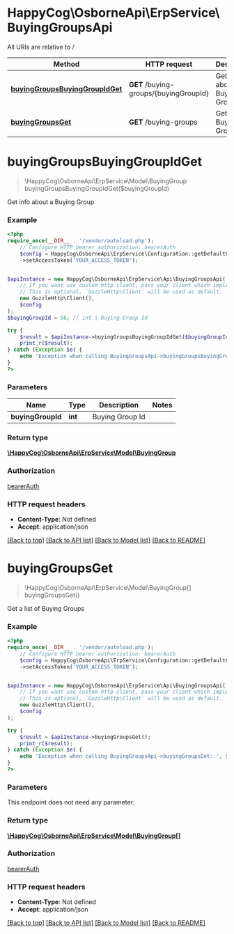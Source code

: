 # HappyCog\OsborneApi\ErpService\BuyingGroupsApi

All URIs are relative to */*

Method | HTTP request | Description
------------- | ------------- | -------------
[**buyingGroupsBuyingGroupIdGet**](BuyingGroupsApi.md#buyinggroupsbuyinggroupidget) | **GET** /buying-groups/{buyingGroupId} | Get info about a Buying Group
[**buyingGroupsGet**](BuyingGroupsApi.md#buyinggroupsget) | **GET** /buying-groups | Get a list of Buying Groups

# **buyingGroupsBuyingGroupIdGet**
> \HappyCog\OsborneApi\ErpService\Model\BuyingGroup buyingGroupsBuyingGroupIdGet($buyingGroupId)

Get info about a Buying Group

### Example
```php
<?php
require_once(__DIR__ . '/vendor/autoload.php');
    // Configure HTTP bearer authorization: bearerAuth
    $config = HappyCog\OsborneApi\ErpService\Configuration::getDefaultConfiguration()
    ->setAccessToken('YOUR_ACCESS_TOKEN');


$apiInstance = new HappyCog\OsborneApi\ErpService\Api\BuyingGroupsApi(
    // If you want use custom http client, pass your client which implements `GuzzleHttp\ClientInterface`.
    // This is optional, `GuzzleHttp\Client` will be used as default.
    new GuzzleHttp\Client(),
    $config
);
$buyingGroupId = 56; // int | Buying Group Id

try {
    $result = $apiInstance->buyingGroupsBuyingGroupIdGet($buyingGroupId);
    print_r($result);
} catch (Exception $e) {
    echo 'Exception when calling BuyingGroupsApi->buyingGroupsBuyingGroupIdGet: ', $e->getMessage(), PHP_EOL;
}
?>
```

### Parameters

Name | Type | Description  | Notes
------------- | ------------- | ------------- | -------------
 **buyingGroupId** | **int**| Buying Group Id |

### Return type

[**\HappyCog\OsborneApi\ErpService\Model\BuyingGroup**](../Model/BuyingGroup.md)

### Authorization

[bearerAuth](../../README.md#bearerAuth)

### HTTP request headers

 - **Content-Type**: Not defined
 - **Accept**: application/json

[[Back to top]](#) [[Back to API list]](../../README.md#documentation-for-api-endpoints) [[Back to Model list]](../../README.md#documentation-for-models) [[Back to README]](../../README.md)

# **buyingGroupsGet**
> \HappyCog\OsborneApi\ErpService\Model\BuyingGroup[] buyingGroupsGet()

Get a list of Buying Groups

### Example
```php
<?php
require_once(__DIR__ . '/vendor/autoload.php');
    // Configure HTTP bearer authorization: bearerAuth
    $config = HappyCog\OsborneApi\ErpService\Configuration::getDefaultConfiguration()
    ->setAccessToken('YOUR_ACCESS_TOKEN');


$apiInstance = new HappyCog\OsborneApi\ErpService\Api\BuyingGroupsApi(
    // If you want use custom http client, pass your client which implements `GuzzleHttp\ClientInterface`.
    // This is optional, `GuzzleHttp\Client` will be used as default.
    new GuzzleHttp\Client(),
    $config
);

try {
    $result = $apiInstance->buyingGroupsGet();
    print_r($result);
} catch (Exception $e) {
    echo 'Exception when calling BuyingGroupsApi->buyingGroupsGet: ', $e->getMessage(), PHP_EOL;
}
?>
```

### Parameters
This endpoint does not need any parameter.

### Return type

[**\HappyCog\OsborneApi\ErpService\Model\BuyingGroup[]**](../Model/BuyingGroup.md)

### Authorization

[bearerAuth](../../README.md#bearerAuth)

### HTTP request headers

 - **Content-Type**: Not defined
 - **Accept**: application/json

[[Back to top]](#) [[Back to API list]](../../README.md#documentation-for-api-endpoints) [[Back to Model list]](../../README.md#documentation-for-models) [[Back to README]](../../README.md)

